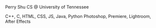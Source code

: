 
<!---
perryshu/perryshu is a ✨ special ✨ repository because its `README.md` (this file) appears on your GitHub profile.
You can click the Preview link to take a look at your changes.
--->

Perry Shu
CS @ University of Tennessee

C++, C, HTML, CSS, JS, Java, Python
Photoshop, Premiere, Lightroom, After Effects

